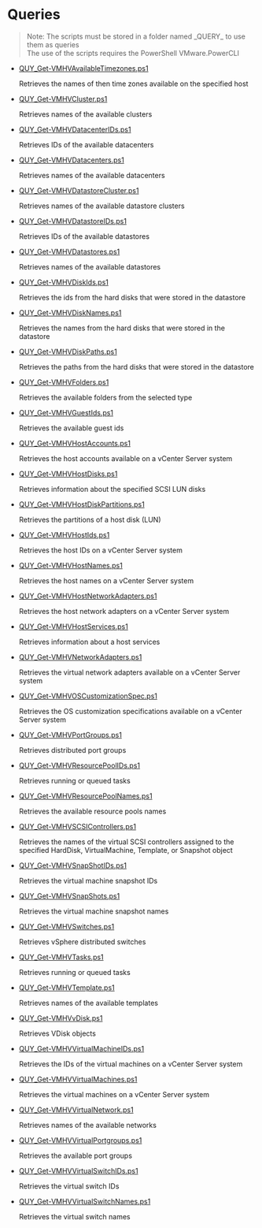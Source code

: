 # Queries

> Note: The scripts must be stored in a folder named \_QUERY_ to use them as queries
<br>The use of the scripts requires the PowerShell VMware.PowerCLI

+ [QUY_Get-VMHVAvailableTimezones.ps1](./QUY_Get-VMHVAvailableTimezones.ps1)

  Retrieves the names of then time zones available on the specified host

+ [QUY_Get-VMHVCluster.ps1](./QUY_Get-VMHVCluster.ps1)

  Retrieves names of the available clusters

+ [QUY_Get-VMHVDatacenterIDs.ps1](./QUY_Get-VMHVDatacenterIDs.ps1)

  Retrieves IDs of the available datacenters

+ [QUY_Get-VMHVDatacenters.ps1](./QUY_Get-VMHVDatacenters.ps1)

  Retrieves names of the available datacenters

+ [QUY_Get-VMHVDatastoreCluster.ps1](./QUY_Get-VMHVDatastoreCluster.ps1)

  Retrieves names of the available datastore clusters

+ [QUY_Get-VMHVDatastoreIDs.ps1](./QUY_Get-VMHVDatastoreIDs.ps1)

  Retrieves IDs of the available datastores

+ [QUY_Get-VMHVDatastores.ps1](./QUY_Get-VMHVDatastores.ps1)

  Retrieves names of the available datastores

+ [QUY_Get-VMHVDiskIds.ps1](./QUY_Get-VMHVDiskIds.ps1)

  Retrieves the ids from the hard disks that were stored in the datastore

+ [QUY_Get-VMHVDiskNames.ps1](./QUY_Get-VMHVDiskNames.ps1)

  Retrieves the names from the hard disks that were stored in the datastore

+ [QUY_Get-VMHVDiskPaths.ps1](./QUY_Get-VMHVDiskPaths.ps1)

  Retrieves the paths from the hard disks that were stored in the datastore

+ [QUY_Get-VMHVFolders.ps1](./QUY_Get-VMHVFolders.ps1)

  Retrieves the available folders from the selected type 

+ [QUY_Get-VMHVGuestIds.ps1](./QUY_Get-VMHVGuestIds.ps1)

  Retrieves the available guest ids

+ [QUY_Get-VMHVHostAccounts.ps1](./QUY_Get-VMHVHostAccounts.ps1)

  Retrieves the host accounts available on a vCenter Server system

+ [QUY_Get-VMHVHostDisks.ps1](./QUY_Get-VMHVHostDisks.ps1)

  Retrieves information about the specified SCSI LUN disks

+ [QUY_Get-VMHVHostDiskPartitions.ps1](./QUY_Get-VMHVHostDiskPartitions.ps1)

  Retrieves the partitions of a host disk (LUN)

+ [QUY_Get-VMHVHostIds.ps1](./QUY_Get-VMHVHostIds.ps1)

  Retrieves the host IDs on a vCenter Server system

+ [QUY_Get-VMHVHostNames.ps1](./QUY_Get-VMHVHostNames.ps1)

  Retrieves the host names on a vCenter Server system

+ [QUY_Get-VMHVHostNetworkAdapters.ps1](./QUY_Get-VMHVHostNetworkAdapters.ps1)

  Retrieves the host network adapters on a vCenter Server system

+ [QUY_Get-VMHVHostServices.ps1](./QUY_Get-VMHVHostServices.ps1)

  Retrieves information about a host services

+ [QUY_Get-VMHVNetworkAdapters.ps1](./QUY_Get-VMHVNetworkAdapters.ps1)

  Retrieves the virtual network adapters available on a vCenter Server system

+ [QUY_Get-VMHVOSCustomizationSpec.ps1](./QUY_Get-VMHVOSCustomizationSpec.ps1)

  Retrieves the OS customization specifications available on a vCenter Server system

+ [QUY_Get-VMHVPortGroups.ps1](./QUY_Get-VMHVPortGroups.ps1)

  Retrieves distributed port groups

+ [QUY_Get-VMHVResourcePoolIDs.ps1](./QUY_Get-VMHVResourcePoolIDs.ps1)

  Retrieves running or queued tasks

+ [QUY_Get-VMHVResourcePoolNames.ps1](./QUY_Get-VMHVResourcePoolNames.ps1)

  Retrieves the available resource pools names

+ [QUY_Get-VMHVSCSIControllers.ps1](./QUY_Get-VMHVSCSIControllers.ps1)

  Retrieves the names of the virtual SCSI controllers assigned to the specified HardDisk, VirtualMachine, Template, or Snapshot object

+ [QUY_Get-VMHVSnapShotIDs.ps1](./QUY_Get-VMHVSnapShotIDs.ps1)
  
  Retrieves the virtual machine snapshot IDs

+ [QUY_Get-VMHVSnapShots.ps1](./QUY_Get-VMHVSnapShots.ps1)
  
  Retrieves the virtual machine snapshot names

+ [QUY_Get-VMHVSwitches.ps1](./QUY_Get-VMHVSwitches.ps1) 
  
  Retrieves vSphere distributed switches

+ [QUY_Get-VMHVTasks.ps1](./QUY_Get-VMHVTasks.ps1)

  Retrieves running or queued tasks

+ [QUY_Get-VMHVTemplate.ps1](./QUY_Get-VMHVTemplate.ps1)

  Retrieves names of the available templates

+ [QUY_Get-VMHVvDisk.ps1](./QUY_Get-VMHVvDisk.ps1)

  Retrieves VDisk objects

+ [QUY_Get-VMHVVirtualMachineIDs.ps1](./QUY_Get-VMHVVirtualMachineIDs.ps1)

  Retrieves the IDs of the virtual machines on a vCenter Server system

+ [QUY_Get-VMHVVirtualMachines.ps1](./QUY_Get-VMHVVirtualMachines.ps1)

  Retrieves the virtual machines on a vCenter Server system

+ [QUY_Get-VMHVVirtualNetwork.ps1](./QUY_Get-VMHVVirtualNetwork.ps1)

  Retrieves names of the available networks

+ [QUY_Get-VMHVVirtualPortgroups.ps1](./QUY_Get-VMHVVirtualPortgroups.ps1)

  Retrieves the available port groups

+ [QUY_Get-VMHVVirtualSwitchIDs.ps1](./QUY_Get-VMHVVirtualSwitchIDs.ps1)

  Retrieves the virtual switch IDs

+ [QUY_Get-VMHVVirtualSwitchNames.ps1](./QUY_Get-VMHVVirtualSwitchNames.ps1)

  Retrieves the virtual switch names